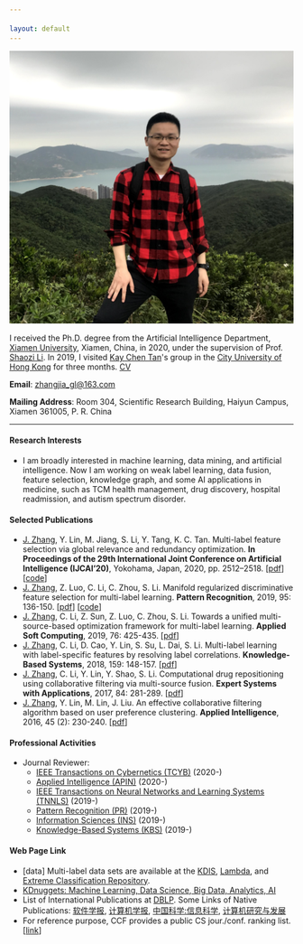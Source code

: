 ```yaml
---

layout: default 
---
```


<img class="profile-picture" src="1.jpg">

I received the Ph.D. degree from the Artificial Intelligence Department, [Xiamen University](https://www.xmu.edu.cn/), Xiamen, China, in 2020, under the supervision of Prof. [Shaozi Li](http://imt.xmu.edu.cn/szdw.html). In 2019, I visited [Kay Chen Tan](http://www.cityu.edu.hk/stfprofile/kaytan.htm)'s group in the [City University of Hong Kong](https://www.cityu.edu.hk/) for three months. [CV](resume.pdf)

**Email**: [zhangjia_gl@163.com](mailto:zhangjia_gl@163.com) 

**Mailing Address**: Room 304, Scientific Research Building, Haiyun Campus, Xiamen 361005, P. R. China

---

#### Research Interests

* I am broadly interested in machine learning, data mining, and artificial intelligence. Now I am working on weak label learning, data fusion, feature selection, knowledge graph, and some AI applications in medicine, such as TCM health management, drug discovery, hospital readmission, and autism spectrum disorder.

#### Selected Publications 
* <u>J. Zhang</u>, Y. Lin, M. Jiang, S. Li, Y. Tang, K. C. Tan. Multi-label feature selection via global relevance and redundancy optimization. **In Proceedings of the 29th International Joint Conference on Artificial Intelligence (IJCAI’20)**, Yokohama, Japan, 2020, pp. 2512–2518. [[pdf](0348.pdf)] [[code](GRRO-master.zip)]
* <u>J. Zhang</u>, Z. Luo, C. Li, C. Zhou, S. Li. Manifold regularized discriminative feature selection for multi-label learning. **Pattern Recognition**, 2019, 95: 136-150. [[pdf](1-s2.0-S0031320319302341-main.pdf)] [[code](MDFS-master.zip)]
* <u>J. Zhang</u>, C. Li, Z. Sun, Z. Luo, C. Zhou, S. Li. Towards a unified multi-source-based optimization framework for multi-label learning. **Applied Soft Computing**, 2019, 76: 425-435. [[pdf](1-s2.0-S1568494618307051-main.pdf)]
* <u>J. Zhang</u>, C. Li, D. Cao, Y. Lin, S. Su, L. Dai, S. Li. Multi-label learning with label-specific features by resolving label correlations. **Knowledge-Based Systems**, 2018, 159: 148-157. [[pdf](1-s2.0-S0950705118303472-main.pdf)]
* <u>J. Zhang</u>, C. Li, Y. Lin, Y. Shao, S. Li. Computational drug repositioning using collaborative filtering via multi-source fusion. **Expert Systems with Applications**, 2017, 84: 281-289. [[pdf](1-s2.0-S0957417417303202-main.pdf)]
* <u>J. Zhang</u>, Y. Lin, M. Lin, J. Liu. An effective collaborative filtering algorithm based on user preference clustering. **Applied Intelligence**, 2016, 45 (2): 230-240. [[pdf](10.1007_s10489-015-0756-9.pdf)]

#### Professional Activities
* Journal Reviewer: 
    * [IEEE Transactions on Cybernetics (TCYB)](https://mc.manuscriptcentral.com/cyb-ieee) (2020-)
    * [Applied Intelligence (APIN)](https://www.editorialmanager.com/apin/Default.aspx) (2020-)
    * [IEEE Transactions on Neural Networks and Learning Systems (TNNLS)](https://mc.manuscriptcentral.com/tnnls) (2019-)
    * [Pattern Recognition (PR)](https://www.journals.elsevier.com/pattern-recognition/) (2019-)
    * [Information Sciences (INS)](https://www.journals.elsevier.com/information-sciences) (2019-)
    * [Knowledge-Based Systems (KBS)](https://www.journals.elsevier.com/knowledge-based-systems) (2019-)
    
#### Web Page Link
* [data] Multi-label data sets are available at the [KDIS](http://www.uco.es/kdis/mllresources/), [Lambda](http://www.lamda.nju.edu.cn/files/MDDM-expdata.rar), and [Extreme Classification Repository](http://manikvarma.org/downloads/XC/XMLRepository.html).
* [KDnuggets: Machine Learning, Data Science, Big Data, Analytics, AI](https://www.kdnuggets.com/)
* List of International Publications at [DBLP](https://dblp.uni-trier.de/db/). Some Links of Native Publications: [软件学报](http://navi.cnki.net/knavi/JournalDetail?pcode=CJFD&pykm=RJXB), [计算机学报](http://navi.cnki.net/knavi/JournalDetail?pcode=CJFD&pykm=JSJX), [中国科学:信息科学](http://navi.cnki.net/knavi/JournalDetail?pcode=CJFD&pykm=PZKX), [计算机研究与发展](http://navi.cnki.net/knavi/JournalDetail?pcode=CJFD&pykm=JFYZ)
* For reference purpose, CCF provides a public CS jour./conf. ranking list. [[link](https://www.ccf.org.cn/Academic_Evaluation/By_category/)]

